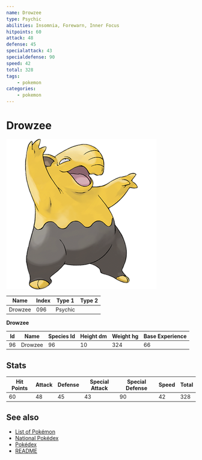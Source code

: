 ```yaml
---
name: Drowzee
type: Psychic
abilities: Insomnia, Forewarn, Inner Focus
hitpoints: 60
attack: 48
defense: 45
specialattack: 43
specialdefense: 90
speed: 42
total: 328
tags:
    - pokemon
categories:
    - pokemon
---
```


# Drowzee


![Drowzee](images/096.png)

| **Name** | **Index** | **Type 1** | **Type 2** |
|----|----|----|----|
| Drowzee | 096 | Psychic  |  |

**Drowzee** 




| **Id** | **Name** | **Species Id** | **Height dm** | **Weight hg** | **Base Experience** |
|--------|----------|----------------|------------|------------|---------------------|
| 96 | Drowzee | 96 | 10 | 324 | 66 |



## Stats

| **Hit Points** | **Attack** | **Defense** | **Special Attack** | **Special Defense** | **Speed** | **Total** |
|----------------|------------|-------------|--------------------|---------------------|-----------|-----------|
| 60 | 48 | 45 | 43 | 90 | 42 | 328 |

## See also

- [List of Pokémon](../pokemon.md)
- [National Pokédex](../national_pokedex.md)
- [Pokédex](../pokedex.md)
- [README](../README.md)
